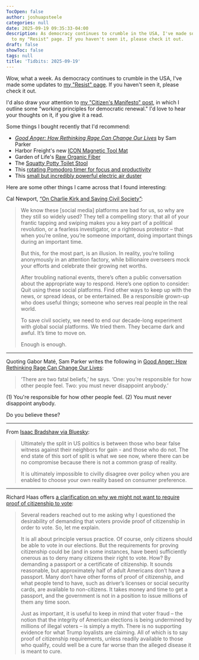 ```yaml
---
TocOpen: false
author: joshuapsteele
categories: null
date: 2025-09-19 09:35:33-04:00
description: As democracy continues to crumble in the USA, I've made some updates
  to my "Resist" page. If you haven't seen it, please check it out.
draft: false
showToc: false
tags: null
title: 'Tidbits: 2025-09-19'
---
```


Wow, what a week. As democracy continues to crumble in the USA, I've made some updates to [my "Resist" page](/resist). If you haven't seen it, please check it out.

I'd also draw your attention to [my "Citizen's Manifesto" post](/citizens-manifesto), in which I outline some "working principles for democratic renewal." I'd love to hear your thoughts on it, if you give it a read.

Some things I bought recently that I'd recommend:

- [_Good Anger: How Rethinking Rage Can Change Our Lives_](https://amzn.to/3K5eFK4) by Sam Parker
- Harbor Freight's new [ICON Magnetic Tool Mat](https://www.harborfreight.com/collections/new-tools/tool-storage-organization/magnetic-tool-mat-70077.html)
- Garden of Life's [Raw Organic Fiber](https://amzn.to/3VpRLPW)
- The [Squatty Potty Toilet Stool](https://amzn.to/46R9eGv)
- This [rotating Pomodoro timer for focus and productivity](https://amzn.to/4neZRHs)
- This [small but incredibly powerful electric air duster](https://amzn.to/4pvImUP)

Here are some other things I came across that I found interesting:

Cal Newport, [“On Charlie Kirk and Saving Civil Society”](https://calnewport.com/on-charlie-kirk-and-saving-civil-society/):

> We know these [social media] platforms are bad for us, so why are they still so widely used? They tell a compelling story: that all of your frantic tapping and swiping makes you a key part of a political revolution, or a fearless investigator, or a righteous protestor – that when you’re online, you’re someone important, doing important things during an important time.
> 
> But this, for the most part, is an illusion. In reality, you’re toiling anonymously in an attention factory, while billionaire overseers mock your efforts and celebrate their growing net worths.
> 
> After troubling national events, there’s often a public conversation about the appropriate way to respond. Here’s one option to consider: Quit using these social platforms. Find other ways to keep up with the news, or spread ideas, or be entertained. Be a responsible grown-up who does useful things; someone who serves real people in the real world.
> 
> To save civil society, we need to end our decade-long experiment with global social platforms. We tried them. They became dark and awful. It’s time to move on.
>
> Enough is enough.

---

Quoting Gabor Maté, Sam Parker writes the following in [Good Anger: How Rethinking Rage Can Change Our Lives](https://amzn.to/3K5eFK4):

> ‘There are two fatal beliefs,’ he says. ‘One: you’re responsible for how other people feel. Two: you must never disappoint anybody.’

(1) You're responsible for how other people feel.
(2) You must never disappoint anybody.

Do you believe these?

---

From [Isaac Bradshaw via Bluesky](https://bsky.app/profile/isaacbradshaw.bsky.social/post/3lz53yzlpvc25): 

> Ultimately the split in US politics is between those who bear false witness against their neighbors for gain - and those who do not.  The end state of this sort of split is what we see now, where there can be no compromise because there is not a common grasp of reality.
> 
> It is ultimately impossible to civilly disagree over policy when you are enabled to choose your own reality based on consumer preference.

---

Richard Haas offers [a clarification on why we might not want to require proof of citizenship to vote](https://richardhaass.substack.com/p/observer-in-chief-september-18-2025):

> Several readers reached out to me asking why I questioned the desirability of demanding that voters provide proof of citizenship in order to vote. So, let me explain.
> 
> It is all about principle versus practice. Of course, only citizens should be able to vote in our elections. But the requirements for proving citizenship could be (and in some instances, have been) sufficiently onerous as to deny many citizens their right to vote. How? By demanding a passport or a certificate of citizenship. It sounds reasonable, but approximately half of adult Americans don’t have a passport. Many don’t have other forms of proof of citizenship, and what people tend to have, such as driver’s licenses or social security cards, are available to non-citizens. It takes money and time to get a passport, and the government is not in a position to issue millions of them any time soon.
>
> Just as important, it is useful to keep in mind that voter fraud – the notion that the integrity of American elections is being undermined by millions of illegal voters – is simply a myth. There is no supporting evidence for what Trump loyalists are claiming. All of which is to say proof of citizenship requirements, unless readily available to those who qualify, could well be a cure far worse than the alleged disease it is meant to cure.